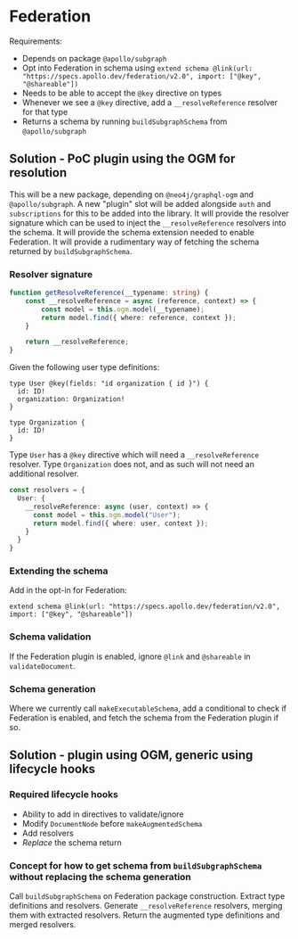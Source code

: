 # Federation

Requirements:

* Depends on package `@apollo/subgraph`
* Opt into Federation in schema using `extend schema @link(url: "https://specs.apollo.dev/federation/v2.0", import: ["@key", "@shareable"])`
* Needs to be able to accept the `@key` directive on types
* Whenever we see a `@key` directive, add a `__resolveReference` resolver for that type
* Returns a schema by running `buildSubgraphSchema` from `@apollo/subgraph`

## Solution - PoC plugin using the OGM for resolution

This will be a new package, depending on `@neo4j/graphql-ogm` and `@apollo/subgraph`. A new "plugin" slot will be added alongside `auth` and `subscriptions` for this to be added into the library. It will provide the resolver signature which can be used to inject the `__resolveReference` resolvers into the schema. It will provide the schema extension needed to enable Federation. It will provide a rudimentary way of fetching the schema returned by `buildSubgraphSchema`.

### Resolver signature

```ts
function getResolveReference(__typename: string) {
    const __resolveReference = async (reference, context) => {
        const model = this.ogm.model(__typename);
        return model.find({ where: reference, context });
    }

    return __resolveReference;
}
```

Given the following user type definitions:

```gql
type User @key(fields: "id organization { id }") {
  id: ID!
  organization: Organization!
}

type Organization {
  id: ID!
}
```

Type `User` has a `@key` directive which will need a `__resolveReference` resolver.
Type `Organization` does not, and as such will not need an additional resolver.

```ts
const resolvers = {
  User: {
    __resolveReference: async (user, context) => {
      const model = this.ogm.model("User");
      return model.find({ where: user, context });
    }
  }
}
```

### Extending the schema

Add in the opt-in for Federation:

```gql
extend schema @link(url: "https://specs.apollo.dev/federation/v2.0", import: ["@key", "@shareable"])
```

### Schema validation

If the Federation plugin is enabled, ignore `@link` and `@shareable` in `validateDocument`.

### Schema generation

Where we currently call `makeExecutableSchema`, add a conditional to check if Federation is enabled, and fetch the schema from the Federation plugin if so.

## Solution - plugin using OGM, generic using lifecycle hooks

### Required lifecycle hooks

* Ability to add in directives to validate/ignore
* Modify `DocumentNode` before `makeAugmentedSchema`
* Add resolvers
* _Replace_ the schema return

### Concept for how to get schema from `buildSubgraphSchema` without replacing the schema generation

Call `buildSubgraphSchema` on Federation package construction. Extract type definitions and resolvers.
Generate `__resolveReference` resolvers, merging them with extracted resolvers.
Return the augmented type definitions and merged resolvers.
